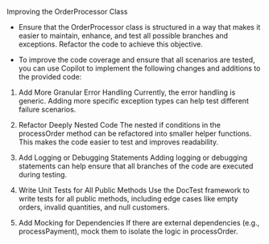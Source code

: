 Improving the OrderProcessor Class

- Ensure that the OrderProcessor class is structured in a way that makes it easier to maintain, enhance, and test all possible branches and exceptions. Refactor the code to achieve this objective.

- To improve the code coverage and ensure that all scenarios are tested, you can use Copilot to implement the following changes and additions to the provided code:

1. Add More Granular Error Handling
Currently, the error handling is generic. Adding more specific exception types can help test different failure scenarios.

2. Refactor Deeply Nested Code
The nested if conditions in the processOrder method can be refactored into smaller helper functions. This makes the code easier to test and improves readability.

3. Add Logging or Debugging Statements
Adding logging or debugging statements can help ensure that all branches of the code are executed during testing.

4. Write Unit Tests for All Public Methods
Use the DocTest framework to write tests for all public methods, including edge cases like empty orders, invalid quantities, and null customers.

5. Add Mocking for Dependencies
If there are external dependencies (e.g., processPayment), mock them to isolate the logic in processOrder.


